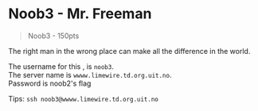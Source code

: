 # Noob3 - Mr. Freeman
>    Noob3 - 150pts

The right man in the wrong place can make all the difference in the world.


The username for this , is `noob3`.  
The server name is `wwww.limewire.td.org.uit.no`.  
Password is noob2's flag

Tips:
`ssh noob3@wwww.limewire.td.org.uit.no`
